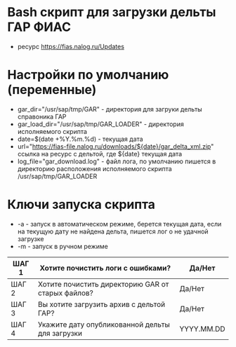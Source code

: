 # Bash скрипт для загрузки дельты ГАР ФИАС
- ресурс https://fias.nalog.ru/Updates
# Настройки по умолчанию (переменные)

- gar_dir="/usr/sap/tmp/GAR" - директория для загруки дельты справоника ГАР
- gar_load_dir="/usr/sap/tmp/GAR_LOADER" - директория исполняемого скрипта
- date=$(date +%Y.%m.%d) - текущая дата
- url="https://fias-file.nalog.ru/downloads/${date}/gar_delta_xml.zip" ссылка на ресурс с дельтой, где ${date} текущая дата
- log_file="gar_download.log" - файл лога, по умолчанию пишется в директорию расположения исполняемого скрипта /usr/sap/tmp/GAR_LOADER

# Ключи запуска скрипта
- -a - запуск в автоматическом режиме, берется текущая дата, если на текущую дату не найдена дельта, пишется лог о не удачной загрузке
- -m - запуск в ручном режиме

| ШАГ 1 | Хотите почистить логи с ошибками?                 | Да/Нет     |
|-------|---------------------------------------------------|------------|
| ШАГ 2 | Хотите почистить директорию GAR от старых файлов? | Да/Нет     |
| ШАГ 3 | Вы хотите загрузить архив с дельтой ГАР?          | Да/Нет     |
| ШАГ 4 | Укажите дату опубликованной дельты для загрузки   | YYYY.MM.DD |